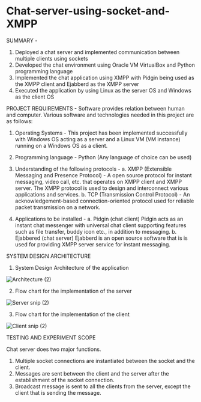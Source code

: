 # Chat-server-using-socket-and-XMPP

SUMMARY -
1. Deployed a chat server and implemented communication between multiple clients using sockets
2. Developed the chat environment using Oracle VM VirtualBox and Python programming language
3. Implemented the chat application using XMPP with Pidgin being used as the XMPP client and Ejabberd as the XMPP server
4. Executed the application by using Linux as the server OS and Windows as the client OS

PROJECT REQUIREMENTS -
Software provides relation between human and computer. Various software and technologies  needed in this project are as follows:
1. Operating Systems - This project has been implemented successfully with Windows OS acting as a server and a Linux VM (VM instance) running on a Windows OS as a client.

2. Programming language - Python (Any language of choice can be used)

3. Understanding of the following protocols - 
a. XMPP (Extensible Messaging and Presence Protocol) - A open source protocol for instant messaging, video call, etc. that operates on XMPP client and XMPP server.
The XMPP protocol is used to  design and interconnect various applications and services.
b. TCP (Transmission Control Protocol) - An acknowledgement-based connection-oriented protocol used for reliable packet transmission on a network.

4. Applications to be installed -
a. Pidgin (chat client)
Pidgin acts as an instant chat messenger with universal chat client supporting features such as file transfer, buddy icon etc., in addition to messaging. 
b. Ejabbered (chat server)
Ejabberd is an open source software that is is used for providing XMPP server service for instant messaging.

SYSTEM DESIGN ARCHITECTURE

1. System Design Architecture of the application 

![Architecture (2)](https://user-images.githubusercontent.com/22990797/124071747-af3a1900-d9f4-11eb-9792-f51a298d0344.png)

2. Flow chart for the implementation of the server

![Server snip (2)](https://user-images.githubusercontent.com/22990797/124071769-b7925400-d9f4-11eb-95ab-4b806807d90e.PNG)

3. Flow chart for the implementation of the client

![Client snip (2)](https://user-images.githubusercontent.com/22990797/124071776-bb25db00-d9f4-11eb-9a6a-074f4536c7ed.PNG)


TESTING AND EXPERIMENT SCOPE

Chat server does two major functions.  
1) Multiple socket connections are instantiated between the socket and the client.
2) Messages are sent between the client and the server after the establishment of the socket connection.
3) Broadcast message is sent to all the clients from the server, except the client that is sending the message.

